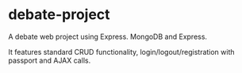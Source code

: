 # debate-project
A debate web project using Express. MongoDB and Express.

It features standard CRUD functionality, login/logout/registration with passport and AJAX calls.
